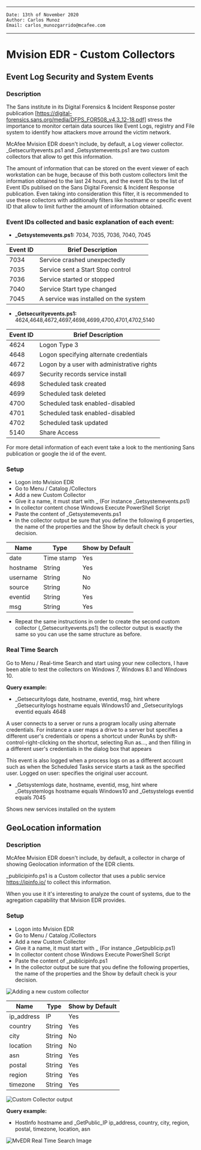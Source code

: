 ﻿___

    Date: 13th of November 2020
    Author: Carlos Munoz
    Email: carlos_munozgarrido@mcafee.com

___
# Mvision EDR - Custom Collectors

## Event Log Security and System Events

### Description

The Sans institute in its Digital Forensics & Incident Response poster publication [https://digital-forensics.sans.org/media/DFPS_FOR508_v4.3_12-18.pdf] stress the importance to monitor certain data sources like Event Logs, registry and File system to identify how attackers move arround the victim network.

McAfee Mvision EDR doesn't include, by default, a Log viewer collector. 
_Getsecurityevents.ps1 and _Getsystemevents.ps1 are two custom collectors that allow to get this information.

The amount of information that can be stored on the event viewer of each workstation can be huge, because of this both custom collectors limit the information obtained to the last 24 hours, and the event IDs to the list of Event IDs publised on the Sans Digital Forensic & Incident Response publication. Even taking into consideration this filter, it is recommended to use these collectors with additionally filters like hostname or specific event ID that allow to limit further the amount of information obtained.

### Event IDs collected  and basic explanation of each event:

* **_Getsystemevents.ps1:** 7034, 7035, 7036, 7040, 7045

Event ID | Brief Description
--- | --- 
7034 | Service crashed unexpectedly
7035 | Service sent a Start Stop control
7036 | Service started or stopped
7040 | Service Start type changed
7045 | A service was installed on the system

* **_Getsecurityevents.ps1:** 4624,4648,4672,4697,4698,4699,4700,4701,4702,5140

Event ID | Brief Description
--- | --- 
4624 | Logon Type 3
4648 | Logon specifying alternate credentials
4672 | Logon by a user with administrative rights
4697 | Security records service install
4698 | Scheduled task created
4699 | Scheduled task deleted
4700 | Scheduled task enabled-disabled
4701 | Scheduled task enabled-disabled
4702 | Scheduled task updated
5140 | Share Access

For more detail information of each event take a look to the mentioning Sans publication or google the id of the event.

### Setup

* Logon into Mvision EDR
* Go to Menu / Catalog /Collectors
* Add a new Custom Collector 
* Give it a name, it must start with _ (For instance _Getsystemevents.ps1)
* In collector content chose Windows Execute PowerShell Script
* Paste the content of _Getsystemevents.ps1 
* In the collector output be sure that you define the following 6 properties, the name of the properties and the Show by default check is your decision. 

Name | Type | Show by Default
--- | --- | ---
date | Time stamp | Yes
hostname | String | Yes
username | String | No
source | String | No
eventid | String | Yes
msg | String | Yes

* Repeat the same instructions in order to create the second custom collector (_Getsecurityevents.ps1) the collector output is exactly the same so you can use the same structure as before.

### Real Time Search

Go to Menu / Real-time Search and start using your new collectors, I have been able to test the collectors on Windows 7, Windows 8.1 and Windows 10.

**Query example:**

* _Getsecuritylogs date, hostname, eventid, msg, hint where _Getsecuritylogs hostname equals Windows10 and _Getsecuritylogs eventid equals 4648

A user connects to a server or runs a program locally using alternate credentials.  For instance a user maps a drive to a server but specifies a different user's credentials or opens a shortcut under RunAs by shift-control-right-clicking on the shortcut, selecting Run as..., and then filling in a different user's credentials in the dialog box that appears

This event is also logged when a process logs on as a different account such as when the Scheduled Tasks service starts a task as the specified user. Logged on user: specifies the original user account.

* _Getsystemlogs date, hostname, eventid, msg, hint where _Getsystemlogs hostname equals Windows10 and _Getsystelogs eventid equals 7045

Shows new services installed on the system

## GeoLocation information

### Description

McAfee Mvision EDR doesn't include, by default, a collector in charge of showing Geolocation information of the EDR clients. 

_publicipinfo.ps1 is a Custom collector that uses a public service https://ipinfo.io/ to collect this information.

When you use it it's interesting to analyze the count of systems, due to the agregation capability that Mvision EDR provides.

### Setup

* Logon into Mvision EDR
* Go to Menu / Catalog /Collectors
* Add a new Custom Collector 
* Give it a name, it must start with _ (For instance _Getpublicip.ps1)
* In collector content chose Windows Execute PowerShell Script
* Paste the content of _publicipinfo.ps1 
* In the collector output be sure that you define the following properties, the name of the properties and the Show by default check is your decision. 

![Adding a new custom collector](../images/mvedr__add_cc_public_ip.jpg)

Name | Type | Show by Default
--- | --- | ---
ip_address | IP | Yes
country | String | Yes
city | String | No
location | String | No
asn | String | Yes
postal | String | Yes
region | String | Yes
timezone | String | Yes

![Custom Collector output](../images/mvedr__cc_publicip_output.jpg)

**Query example:**

* HostInfo hostname and _GetPublic_IP ip_address, country, city, region, postal, timezone, location, asn

![MvEDR Real Time Search Image](../images/mvedr__getpublicip.jpg)
